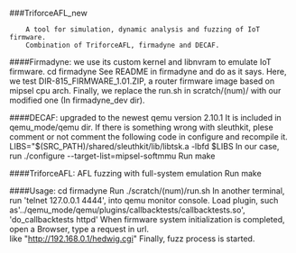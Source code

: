 ###TriforceAFL_new

		A tool for simulation, dynamic analysis and fuzzing of IoT firmware.
		Combination of TriforceAFL, firmadyne and DECAF.

####Firmadyne: we use its custom kernel and libnvram to emulate IoT firmware. 
		cd firmadyne 
		See README in firmadyne and do as it says.
		Here, we test DIR-815_FIRMWARE_1.01.ZIP, a router firmware image based on mipsel cpu arch.
		Finally, we replace the run.sh in scratch/(num)/ with our modified one (In firmadyne_dev dir).

####DECAF: upgraded to the newest qemu version 2.10.1
		It is included in qemu_mode/qemu dir. 
		If there is something wrong with sleuthkit, plese comment or not comment the following code in configure and recompile it.
			LIBS="\$(SRC_PATH)/shared/sleuthkit/lib/libtsk.a -lbfd $LIBS
		In our case, run ./configure --target-list=mipsel-softmmu
		Run make

####TriforceAFL: AFL fuzzing with full-system emulation
		Run make
  


####Usage:
		cd firmadyne
		Run ./scratch/(num)/run.sh 
		In another terminal, run 'telnet 127.0.0.1 4444', into qemu monitor console.
		Load plugin, such as'../qemu_mode/qemu/plugins/callbacktests/callbacktests.so', 'do_callbacktests httpd'
		When firmware system initialization is completed, open a Browser, type a request in url. 		
			like "http://192.168.0.1/hedwig.cgi"
		Finally, fuzz process is started.




